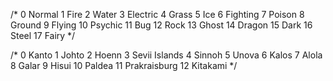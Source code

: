 /*
0 Normal
1 Fire
2 Water
3 Electric 
4 Grass
5 Ice
6 Fighting 
7 Poison 
8 Ground 
9 Flying 
10 Psychic 
11 Bug 
12 Rock 
13 Ghost 
14 Dragon 
15 Dark 
16 Steel 
17 Fairy
*/



/*
0	Kanto
1	Johto
2	Hoenn
3	Sevii Islands
4	Sinnoh
5	Unova
6	Kalos
7	Alola
8	Galar
9	Hisui
10	Paldea
11	Prakraisburg
12	Kitakami
*/